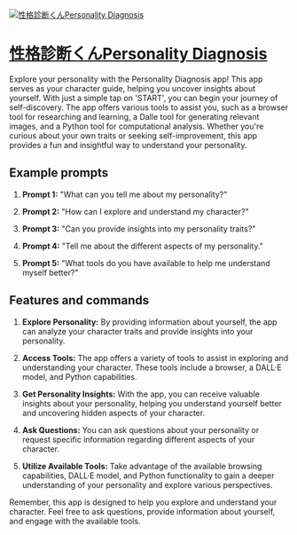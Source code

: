 [![性格診断くんPersonality Diagnosis](https://files.oaiusercontent.com/file-mGTEkH197aThVQBuZq8MHs7J?se=2123-10-16T22%3A08%3A29Z&sp=r&sv=2021-08-06&sr=b&rscc=max-age%3D31536000%2C%20immutable&rscd=attachment%3B%20filename%3Dc0fbce2f-6472-4cf0-92ba-fcba295cc586.png&sig=TsfOi/EFa8pBWEvk%2BlNXqlJl3hfZEjG4kVqyRbT3vbs%3D)](https://chat.openai.com/g/g-3gxzIugJ5-xing-ge-zhen-duan-kunpersonality-diagnosis)

# [性格診断くんPersonality Diagnosis](https://chat.openai.com/g/g-3gxzIugJ5-xing-ge-zhen-duan-kunpersonality-diagnosis)

Explore your personality with the Personality Diagnosis app! This app serves as your character guide, helping you uncover insights about yourself. With just a simple tap on 'START', you can begin your journey of self-discovery. The app offers various tools to assist you, such as a browser tool for researching and learning, a Dalle tool for generating relevant images, and a Python tool for computational analysis. Whether you're curious about your own traits or seeking self-improvement, this app provides a fun and insightful way to understand your personality.

## Example prompts

1. **Prompt 1:** "What can you tell me about my personality?"

2. **Prompt 2:** "How can I explore and understand my character?"

3. **Prompt 3:** "Can you provide insights into my personality traits?"

4. **Prompt 4:** "Tell me about the different aspects of my personality."

5. **Prompt 5:** "What tools do you have available to help me understand myself better?"


## Features and commands

1. **Explore Personality:** By providing information about yourself, the app can analyze your character traits and provide insights into your personality.

2. **Access Tools:** The app offers a variety of tools to assist in exploring and understanding your character. These tools include a browser, a DALL·E model, and Python capabilities.

3. **Get Personality Insights:** With the app, you can receive valuable insights about your personality, helping you understand yourself better and uncovering hidden aspects of your character.

4. **Ask Questions:** You can ask questions about your personality or request specific information regarding different aspects of your character.

5. **Utilize Available Tools:** Take advantage of the available browsing capabilities, DALL·E model, and Python functionality to gain a deeper understanding of your personality and explore various perspectives.

Remember, this app is designed to help you explore and understand your character. Feel free to ask questions, provide information about yourself, and engage with the available tools.